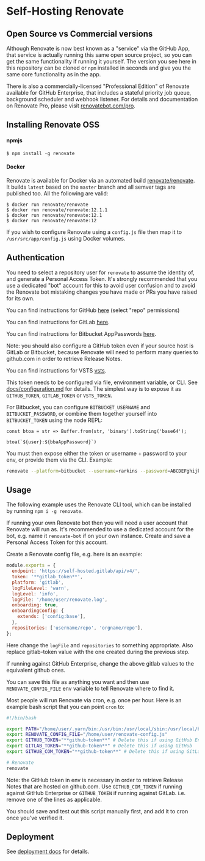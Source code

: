 # Self-Hosting Renovate

## Open Source vs Commercial versions

Although Renovate is now best known as a "service" via the GitHub App, that service is actually running this same open source project, so you can get the same functionality if running it yourself. The version you see here in this repository can be cloned or `npm` installed in seconds and give you the same core functionality as in the app.

There is also a commercially-licensed "Professional Edition" of Renovate available for GitHub Enterprise, that includes a stateful priority job queue, background scheduler and webhook listener.
For details and documentation on Renovate Pro, please visit [renovatebot.com/pro](https://renovatebot.com/pro).

## Installing Renovate OSS

#### npmjs

```
$ npm install -g renovate
```

#### Docker

Renovate is available for Docker via an automated build [renovate/renovate](https://hub.docker.com/r/renovate/renovate/). It builds `latest` based on the `master` branch and all semver tags are published too. All the following are valid:

```
$ docker run renovate/renovate
$ docker run renovate/renovate:12.1.1
$ docker run renovate/renovate:12.1
$ docker run renovate/renovate:12
```

If you wish to configure Renovate using a `config.js` file then map it to `/usr/src/app/config.js` using Docker volumes.

## Authentication

You need to select a repository user for `renovate` to assume the identity of,
and generate a Personal Access Token. It's strongly recommended that you use a
dedicated "bot" account for this to avoid user confusion and to avoid the
Renovate bot mistaking changes you have made or PRs you have raised for its own.

You can find instructions for GitHub
[here](https://help.github.com/articles/creating-an-access-token-for-command-line-use/)
(select "repo" permissions)

You can find instructions for GitLab
[here](https://docs.gitlab.com/ee/api/README.html#personal-access-tokens).

You can find instructions for Bitbucket AppPasswords [here](https://confluence.atlassian.com/bitbucket/app-passwords-828781300.html).

Note: you should also configure a GitHub token even if your source host is GitLab or Bitbucket, because Renovate will need to perform many queries to github.com in order to retrieve Release Notes.

You can find instructions for VSTS
[vsts](https://www.visualstudio.com/en-us/docs/integrate/get-started/authentication/pats).

This token needs to be configured via file, environment variable, or CLI. See
[docs/configuration.md](configuration.md) for details. The simplest way is
to expose it as `GITHUB_TOKEN`, `GITLAB_TOKEN` or `VSTS_TOKEN`.

For Bitbucket, you can configure `BITBUCKET_USERNAME` and `BITBUCKET_PASSWORD`, or combine them together yourself into `BITBUCKET_TOKEN` using the node REPL:

```
const btoa = str => Buffer.from(str, 'binary').toString('base64');

btoa(`${user}:${bbaAppPassword}`)
```

You must then expose either the token or username + password to your env, or provide them via the CLI. Example:

```sh
renovate --platform=bitbucket --username=rarkins --password=ABCDEFghijklmop123 rarkins/testrepo1
```

## Usage

The following example uses the Renovate CLI tool, which can be installed by running `npm i -g renovate`.

If running your own Renovate bot then you will need a user account that Renovate will run as. It's recommended to use a dedicated account for the bot, e.g. name it `renovate-bot` if on your own instance. Create and save a Personal Access Token for this account.

Create a Renovate config file, e.g. here is an example:

```js
module.exports = {
  endpoint: 'https://self-hosted.gitlab/api/v4/',
  token: '**gitlab_token**',
  platform: 'gitlab',
  logFileLevel: 'warn',
  logLevel: 'info',
  logFile: '/home/user/renovate.log',
  onboarding: true,
  onboardingConfig: {
    extends: ['config:base'],
  },
  repositories: ['username/repo', 'orgname/repo'],
};
```

Here change the `logFile` and `repositories` to something appropriate. Also replace gitlab-token value with the one created during the previous step.

If running against GitHub Enterprise, change the above gitlab values to the equivalent github ones.

You can save this file as anything you want and then use `RENOVATE_CONFIG_FILE` env variable to tell Renovate where to find it.

Most people will run Renovate via cron, e.g. once per hour. Here is an example bash script that you can point `cron` to:

```sh
#!/bin/bash

export PATH="/home/user/.yarn/bin:/usr/bin:/usr/local/sbin:/usr/local/bin:/usr/sbin:/usr/bin:/sbin:/bin:$PATH"
export RENOVATE_CONFIG_FILE="/home/user/renovate-config.js"
export GITHUB_TOKEN="**github-token**" # Delete this if using GitHub Enterprise
export GITLAB_TOKEN="**github-token**" # Delete this if using GitHub
export GITHUB_COM_TOKEN="**github-token**" # Delete this if using GitLab or github.com

# Renovate
renovate
```

Note: the GitHub token in env is necessary in order to retrieve Release Notes that are hosted on github.com. Use `GITHUB_COM_TOKEN` if running against GitHub Enterprise or `GITHUB_TOKEN` if running against GitLab. i.e. remove one of the lines as applicable.

You should save and test out this script manually first, and add it to cron once you've verified it.

## Deployment

See
[deployment docs](https://github.com/renovatebot/renovate/blob/master/docs/deployment.md)
for details.
